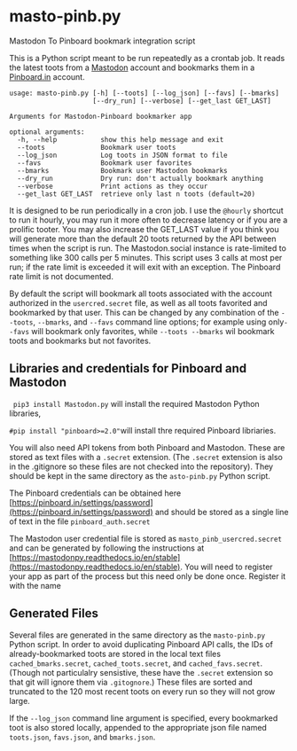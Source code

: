 # masto-pinb.py
Mastodon To Pinboard bookmark integration script

This is a Python script meant to be run repeatedly as a crontab job. It reads the latest toots from a [Mastodon](http://mastodon.social) account and bookmarks them in a [Pinboard.in](http://pinboard.in) account. 

```
usage: masto-pinb.py [-h] [--toots] [--log_json] [--favs] [--bmarks]
                     [--dry_run] [--verbose] [--get_last GET_LAST]

Arguments for Mastodon-Pinboard bookmarker app

optional arguments:
  -h, --help           show this help message and exit
  --toots              Bookmark user toots
  --log_json           Log toots in JSON format to file
  --favs               Bookmark user favorites
  --bmarks             Bookmark user Mastodon bookmarks
  --dry_run            Dry run: don't actually bookmark anything
  --verbose            Print actions as they occur
  --get_last GET_LAST  retrieve only last n toots (default=20)
  ```
 It is designed to be run periodically in a cron job.  I use the `@hourly` shortcut to run it hourly, you may run it more often to decrease latency or if you are a prolific tooter. You may also increase the GET_LAST value if you think you will generate more than the default 20 toots returned by the API between times when the script is run. The Mastodon.social instance is rate-limited to something like 300 calls per 5 minutes. This script uses 3 calls at most per run; if the rate limit is exceeded it will exit with an exception. The Pinboard rate limit is not documented. 
 
  By default the script will bookmark all toots associated with the account authorized in the `usercred.secret` file, as well as all toots favorited and bookmarked by that user. This can be changed by any combination of the
 `--toots`, `--bmarks`, and `--favs` command line options; for example using  only`--favs` will bookmark only favorites, while `--toots --bmarks` wil bookmark toots and bookmarks but not favorites. 
 
 Libraries and credentials for Pinboard and Mastodon
 ---

` pip3 install Mastodon.py`  will install the required Mastodon Python libraries, 

`#pip install "pinboard>=2.0"`will install thre required Pinboard libriaries.

You will also need API tokens from both Pinboard and Mastodon. These are stored as text files with a `.secret` extension. (The `.secret` extension is also in the .gitignore so these files are not checked into the repository). They should be kept in the same directory as the `asto-pinb.py` Python script.
  
  The Pinboard credentials can be obtained here [https://pinboard.in/settings/password](https://pinboard.in/settings/password) and should be stored as a single line of text in the file `pinboard_auth.secret`
  
The Mastodon user credential file is stored as `masto_pinb_usercred.secret` and can be generated by following the instructions at [https://mastodonpy.readthedocs.io/en/stable](https://mastodonpy.readthedocs.io/en/stable). You will need to register your app as part of the process but this need only be done once. Register it with the name

Generated Files
---
Several files are generated in the same directory as the `masto-pinb.py` Python script.  In order to avoid duplicating Pinboard API calls, the IDs of already-bookmarked toots are stored in the local text files `cached_bmarks.secret`, `cached_toots.secret`, and `cached_favs.secret`. (Though not particulalry sensistive, these have the `.secret` extension so that git will ignore them via `.gitognore`.) These files are sorted and truncated to the 120 most recent toots on every run so they will not grow large. 

If the `--log_json` command line argument is specified, every bookmarked toot is also stored locally, appended to the appropriate json file named `toots.json`, `favs.json`, and `bmarks.json`. 

